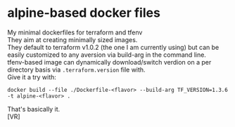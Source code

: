 # alpine-based docker files
My minimal dockerfiles for terraform and tfenv  
They aim at creating minimally sized images.  
They default to terraform v1.0.2 (the one I am currently using) but can be easily customized to any aversion via build-arg in the command line.  
tfenv-based image can dynamically download/switch verdion on a per directory basis via `.terraform.version` file with.  
Give it a try with:
```
docker build --file ./Dockerfile-<flavor> --build-arg TF_VERSION=1.3.6 -t alpine-<flavor> .
```
That's basically it.  
[VR]
